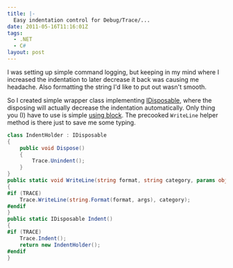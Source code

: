 ```yaml
---
title: |-
  Easy indentation control for Debug/Trace/...
date: 2011-05-16T11:16:01Z
tags:
  - .NET
  - C#
layout: post
---
```

I was setting up simple command logging, but keeping in my mind where I increased the indentation to later decrease it back was causing me headache. Also formatting the string I'd like to put out wasn't smooth.

So I created simple wrapper class implementing [IDisposable][1], where the disposing will actually decrease the indentation automatically. Only thing you (I) have to use is simple [using block][2]. The precooked `WriteLine` helper method is there just to save me some typing.

```csharp
class IndentHolder : IDisposable
{
	public void Dispose()
	{
		Trace.Unindent();
	}
}
public static void WriteLine(string format, string category, params object[] args)
{
#if (TRACE)
	Trace.WriteLine(string.Format(format, args), category);
#endif
}
public static IDisposable Indent()
{
#if (TRACE)
	Trace.Indent();
	return new IndentHolder();
#endif
}
```

[1]: http://msdn.microsoft.com/en-us/library/system.idisposable.aspx
[2]: http://msdn.microsoft.com/en-us/library/yh598w02.aspx